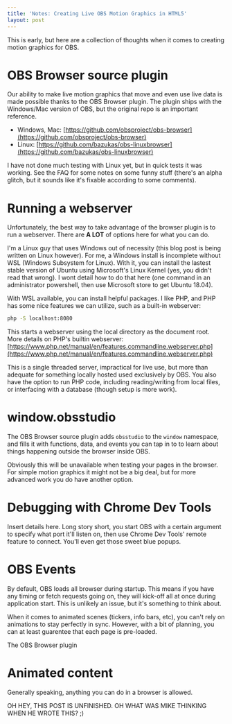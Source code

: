 ```yaml
---
title: 'Notes: Creating Live OBS Motion Graphics in HTML5'
layout: post
---
```


This is early, but here are a collection of thoughts when it comes to creating motion graphics for OBS.

# OBS Browser source plugin
Our ability to make live motion graphics that move and even use live data is made possible thanks to the OBS Browser plugin. The plugin ships with the Windows/Mac version of OBS, but the original repo is an important reference.

* Windows, Mac: [https://github.com/obsproject/obs-browser](https://github.com/obsproject/obs-browser)
* Linux: [https://github.com/bazukas/obs-linuxbrowser](https://github.com/bazukas/obs-linuxbrowser)

I have not done much testing with Linux yet, but in quick tests it was working. See the FAQ for some notes on some funny stuff (there's an alpha glitch, but it sounds like it's fixable according to some comments).

# Running a webserver
Unfortunately, the best way to take advantage of the browser plugin is to run a webserver. There are **A LOT** of options here for what you can do.

I'm a Linux guy that uses Windows out of necessity (this blog post is being written on Linux however). For me, a Windows install is incomplete without WSL (Windows Subsystem for Linux). With it, you can install the lastest stable version of Ubuntu using Microsoft's Linux Kernel (yes, you didn't read that wrong). I wont detail how to do that here (one command in an administrator powershell, then use Microsoft store to get Ubuntu 18.04).

With WSL available, you can install helpful packages. I like PHP, and PHP has some nice features we can utilize, such as a built-in webserver:

```bash
php -S localhost:8080
```

This starts a webserver using the local directory as the document root. More details on PHP's builtin webserver: [https://www.php.net/manual/en/features.commandline.webserver.php](https://www.php.net/manual/en/features.commandline.webserver.php)

This is a single threaded server, impractical for live use, but more than adequate for something locally hosted used exclusively by OBS. You also have the option to run PHP code, including reading/writing from local files, or interfacing with a database (though setup is more work).

# window.obsstudio
The OBS Browser source plugin adds `obsstudio` to the `window` namespace, and fills it with functions, data, and events you can tap in to to learn about things happening outside the browser inside OBS. 

Obviously this will be unavailable when testing your pages in the browser. For simple motion graphics it might not be a big deal, but for more advanced work you do have another option.

# Debugging with Chrome Dev Tools
Insert details here. Long story short, you start OBS with a certain argument to specify what port it'll listen on, then use Chrome Dev Tools' remote feature to connect. You'll even get those sweet blue popups.

# OBS Events
By default, OBS loads all browser during startup. This means if you have any timing or fetch requests going on, they will kick-off all at once during application start. This is unlikely an issue, but it's something to think about.

When it comes to animated scenes (tickers, info bars, etc), you can't rely on animations to stay perfectly in sync. However, with a bit of planning, you can at least guarentee that each page is pre-loaded.

The OBS Browser plugin 

# Animated content
Generally speaking, anything you can do in a browser is allowed.

OH HEY, THIS POST IS UNFINISHED. OH WHAT WAS MIKE THINKING WHEN HE WROTE THIS? ;)

